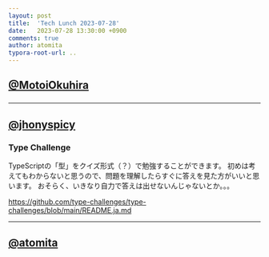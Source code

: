 ```yaml
---
layout: post
title:  'Tech Lunch 2023-07-28'
date:   2023-07-28 13:30:00 +0900
comments: true
author: atomita
typora-root-url: ..
---
```


## [@MotoiOkuhira](https://github.com/MotoiOkuhira)
### 



---

## [@jhonyspicy](https://github.com/jhonyspicy)
### Type Challenge
TypeScriptの「型」をクイズ形式（？）で勉強することができます。
初めは考えてもわからないと思うので、問題を理解したらすぐに答えを見た方がいいと思います。
おそらく、いきなり自力で答えは出せないんじゃないとか。。。

https://github.com/type-challenges/type-challenges/blob/main/README.ja.md



---

## [@atomita](https://github.com/atomita)
### 

